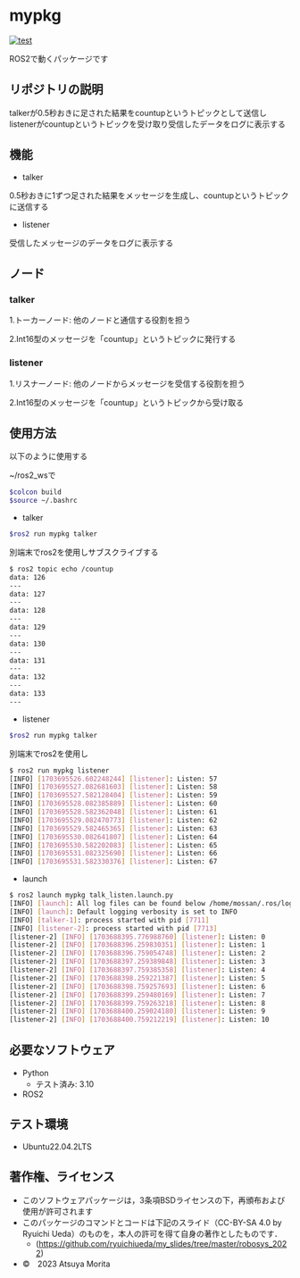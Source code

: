 # mypkg

[![test](https://github.com/morita1315/robosys-ros2/actions/workflows/test.yml/badge.svg)](https://github.com/morita1315/robosys-ros2/actions/workflows/test.yml)

ROS2で動くパッケージです

## リポジトリの説明

talkerが0.5秒おきに足された結果をcountupというトピックとして送信しlistenerがcountupというトピックを受け取り受信したデータをログに表示する

## 機能
* talker
  
0.5秒おきに1ずつ足された結果をメッセージを生成し、countupというトピックに送信する

* listener

受信したメッセージのデータをログに表示する

## ノード

### talker

1.トーカーノード: 他のノードと通信する役割を担う

2.Int16型のメッセージを「countup」というトピックに発行する

### listener

1.リスナーノード: 他のノードからメッセージを受信する役割を担う

2.Int16型のメッセージを「countup」というトピックから受け取る

## 使用方法
以下のように使用する

~/ros2_wsで
```bash
$colcon build
$source ~/.bashrc
```

* talker

```bash
$ros2 run mypkg talker
```

別端末でros2を使用しサブスクライブする
```bash
$ ros2 topic echo /countup
data: 126
---
data: 127
---
data: 128
---
data: 129
---
data: 130
---
data: 131
---
data: 132
---
data: 133
---
```

* listener

```bash
$ros2 run mypkg talker
```

別端末でros2を使用し
```bash
$ ros2 run mypkg listener
[INFO] [1703695526.602248244] [listener]: Listen: 57
[INFO] [1703695527.082681603] [listener]: Listen: 58
[INFO] [1703695527.582128404] [listener]: Listen: 59
[INFO] [1703695528.082385889] [listener]: Listen: 60
[INFO] [1703695528.582362048] [listener]: Listen: 61
[INFO] [1703695529.082470773] [listener]: Listen: 62
[INFO] [1703695529.582465365] [listener]: Listen: 63
[INFO] [1703695530.082641807] [listener]: Listen: 64
[INFO] [1703695530.582202083] [listener]: Listen: 65
[INFO] [1703695531.082325690] [listener]: Listen: 66
[INFO] [1703695531.582330376] [listener]: Listen: 67
```

* launch

```bash
$ ros2 launch mypkg talk_listen.launch.py
[INFO] [launch]: All log files can be found below /home/mossan/.ros/log/2023-12-27-23-46-34-961548-mossan-7710
[INFO] [launch]: Default logging verbosity is set to INFO
[INFO] [talker-1]: process started with pid [7711]
[INFO] [listener-2]: process started with pid [7713]
[listener-2] [INFO] [1703688395.776988760] [listener]: Listen: 0
[listener-2] [INFO] [1703688396.259830351] [listener]: Listen: 1
[listener-2] [INFO] [1703688396.759054748] [listener]: Listen: 2
[listener-2] [INFO] [1703688397.259389848] [listener]: Listen: 3
[listener-2] [INFO] [1703688397.759385358] [listener]: Listen: 4
[listener-2] [INFO] [1703688398.259221387] [listener]: Listen: 5
[listener-2] [INFO] [1703688398.759257693] [listener]: Listen: 6
[listener-2] [INFO] [1703688399.259480169] [listener]: Listen: 7
[listener-2] [INFO] [1703688399.759263218] [listener]: Listen: 8
[listener-2] [INFO] [1703688400.259024180] [listener]: Listen: 9
[listener-2] [INFO] [1703688400.759212219] [listener]: Listen: 10
```

## 必要なソフトウェア
* Python　
  * テスト済み: 3.10
* ROS2

## テスト環境
* Ubuntu22.04.2LTS

## 著作権、ライセンス  
* このソフトウェアパッケージは，3条項BSDライセンスの下，再頒布および使用が許可されます
* このパッケージのコマンドとコードは下記のスライド（CC-BY-SA 4.0 by Ryuichi Ueda）のものを，本人の許可を得て自身の著作としたものです．
	* (https://github.com/ryuichiueda/my_slides/tree/master/robosys_2022)
* ©　2023 Atsuya Morita
